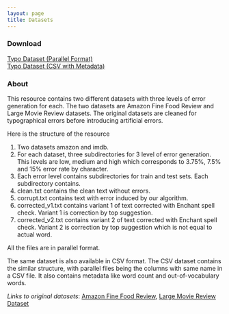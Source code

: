 ```yaml
---
layout: page
title: Datasets
---
```


### Download

[Typo Dataset (Parallel Format)](https://1drv.ms/u/s!AAU3jG1nh6NXlgY)  
[Typo Dataset (CSV with Metadata)](https://1drv.ms/u/s!AAU3jG1nh6NXlgc)

### About
This resource contains two different datasets with three levels of error generation for each. The two datasets are Amazon Fine Food Review and Large Movie Review datasets. The original datasets are cleaned for typographical errors before introducing artificial errors.

Here is the structure of the resource

  1. Two datasets amazon and imdb. 
  2. For each dataset, three subdirectories for 3 level of error generation. This levels are low, medium and high which corresponds to 3.75%, 7.5% and 15% error rate by character. 
  3. Each error level contains subdirectories for train and test sets. Each subdirectory contains.  
   1. clean.txt contains the clean text without errors.  
   2. corrupt.txt contains text with error induced by our algorithm.  
   3. corrected_v1.txt contains variant 1 of text corrected with Enchant spell check. Variant 1 is correction by top suggestion.  
   4. corrected_v2.txt contains variant 2 of text corrected with Enchant spell check. Variant 2 is correction by top suggestion which is not equal to actual word.  
    

All the files are in parallel format.

The same dataset is also available in CSV format. The CSV dataset contains the similar structure, with parallel files being the columns with same name in a CSV file. It also contains metadata like word count and out-of-vocabulary words.

*Links to original datasets*: 
[Amazon Fine Food Review](https://www.kaggle.com/snap/amazon-fine-food-reviews), 
[Large Movie Review Dataset](https://ai.stanford.edu/~amaas/data/sentiment/)

